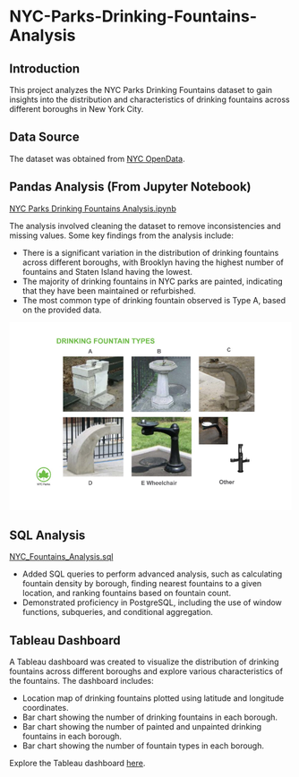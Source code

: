 # NYC-Parks-Drinking-Fountains-Analysis

## Introduction

This project analyzes the NYC Parks Drinking Fountains dataset to gain insights into the distribution and characteristics of drinking fountains across different boroughs in New York City.

## Data Source

The dataset was obtained from [NYC OpenData](https://data.cityofnewyork.us/Recreation/NYC-Parks-Drinking-Fountains/qnv7-p7a2/about_data).

## Pandas Analysis (From Jupyter Notebook)
[NYC Parks Drinking Fountains Analysis.ipynb](NYC%20Parks%20Drinking%20Fountains%20Analysis.ipynb)

The analysis involved cleaning the dataset to remove inconsistencies and missing values. Some key findings from the analysis include:

- There is a significant variation in the distribution of drinking fountains across different boroughs, with Brooklyn having the highest number of fountains and Staten Island having the lowest.
- The majority of drinking fountains in NYC parks are painted, indicating that they have been maintained or refurbished.
- The most common type of drinking fountain observed is Type A, based on the provided data.
  
![Types of Fountains](FountainTypes.png)

## SQL Analysis 
[NYC_Fountains_Analysis.sql](NYC_Fountains_Analysis.sql)
- Added SQL queries to perform advanced analysis, such as calculating fountain density by borough, finding nearest fountains to a given location, and ranking fountains based on fountain count.
- Demonstrated proficiency in PostgreSQL, including the use of window functions, subqueries, and conditional aggregation.
  
## Tableau Dashboard

A Tableau dashboard was created to visualize the distribution of drinking fountains across different boroughs and explore various characteristics of the fountains. The dashboard includes:

- Location map of drinking fountains plotted using latitude and longitude coordinates.
- Bar chart showing the number of drinking fountains in each borough.
- Bar chart showing the number of painted and unpainted drinking fountains in each borough.
- Bar chart showing the number of fountain types in each borough.

Explore the Tableau dashboard [here](https://public.tableau.com/views/NYCParksDrinkingFountainsAnalysisDashboard/NYCParksDrinkingFountainsAnalysisDashboard?:language=en-US&:sid=&:display_count=n&:origin=viz_share_link).
